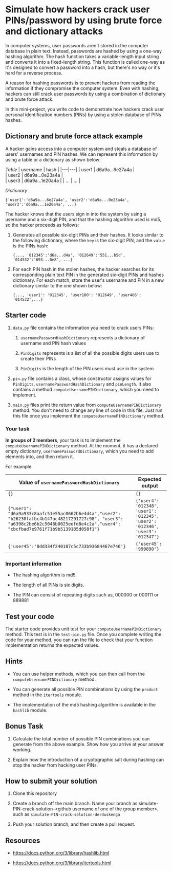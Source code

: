 # Simulate how hackers crack user PINs/password by using brute force and dictionary attacks 

In computer systems, user passwords aren't stored in the computer database in plain text. Instead, passwords are hashed by using a one-way hashing algorithm. The hash function takes a variable-length input string and converts it into a fixed-length string. This function is called one-way as it's designed to convert a password into a hash, but there's no way or it's hard for a reverse process. 

A reason for hashing passwords is to prevent hackers from reading the information if they compromise the computer system. Even with hashing, hackers can still crack user passwords by using a combination of dictionary and brute force attack. 

In this mini-project, you write code to demonstrate how hackers crack user personal identification numbers (PINs) by using a stolen database of PINs hashes.

## Dictionary and brute force attack example

A hacker gains access into a computer system and steals a database of users' usernames and PIN hashes. We can represent this information by using a table or a dictionary as shown below:

*Table*
|  username | hash  | 
|---|---|
| user1  | d6a9a...6e27a4a  |  
| user2  | d6a9a...0e23a4a  |   
| user3  | d6a9a...1e20a4a  | 
| ...  | ...  |

*Dictionary*

`{'user1':'d6a9a...6e27a4a', 'user2':'d6a9a...0e23a4a', 'user3':'d6a9a...1e20a4a', ...}`

The hacker knows that the users sign in into the system by using a username and a six-digit PIN, and that the hashing algorithm used is md5, so the hacker proceeds as follows: 

1. Generates all possible six-digit PINs and their hashes. It looks similar to the following dictionary, where the `key` is the six-digit PIN, and the `value` is the PINs hash: 
  
    `{..., '012345':'d6a...d4a', '012649':'551...b5d', '014532':'693...0e8', ...}`
  
1. For each PIN hash in the stolen hashes, the hacker searches for its corresponding plain text PIN in the generated six-digit PINs and hashes dictionary. For each match, store the user's username and PIN in a new dictionary similar to the one shown below:

   `{..., 'user1': '012345', 'user100': '012649', 'user486': '014532',...}`


## Starter code

1. `data.py` file contains the information you need to crack users PINs: 
    
    1. `usernamePasswordHashDictionary` represents a dictionary of username and PIN hash values
    
    1. `PinDigits` represents is a list of all the possible digits users use to create their PINs
    
    1. `PinDigits` is the length of the PIN users must use in the system

1. `pin.py` file contains a class, whose constructor assigns values for `PinDigits`, `usernamePasswordHashDictionary` and `pinLength`. It also contains a method `computeUsernamePINDictionary`, which you need to implement. 

1. `main.py` files print the return value from `computeUsernamePINDictionary` method. You don't need to change any line of code in this file. Just run this file once you implement the `computeUsernamePINDictionary` method. 

### Your task

**In groups of  2 members**, your task is to implement the `computeUsernamePINDictionary` method. At the moment, it has a declared empty dictionary, `usernamePasswordDictionary`, which you need to add elements into, and then return it.  

For example: 

|  Value of `usernamePasswordHashDictionary` | Expected output  | 
|---|---|
| `{}`  | `{}`  |  
| `{"user1": "d6a9a933c8aafc51e55ac0662b6e4d4a","user2": "b26230fafbc4b147ac48217291727c98", "user3": "a6398c2be6b2c5046b0025eefd8e4c2a","user4": "cbcfbad7e9761f71b9b5139185d058f1"}`  | `{'user4': '012348', 'user1': '012345', 'user2': '012346', 'user3': '012347'}`  |   
| `{'user45':'0dd334f240187c5c733b93684467e746'}`  | `{'user45': '999890'}`  | 

### Important information

- The hashing algorithm is md5.

- The length of all PINs is six digits.

- The PIN can consist of repeating digits such as, 000000 or 000111 or 889881

## Test your code

The starter code provides unit test for your `computeUsernamePINDictionary` method. This test is in the `test-pin.py` file. Once you complete writing the code for your method, you can run the file to check that your function implementation returns the expected values.  

## Hints

- You can use helper methods, which you can then call from the `computeUsernamePINDictionary` method.  

- You can generate all possible PIN combinations by using the `product` method in the `itertools` module.

- The implementation of the md5 hashing algorithm is available in the `hashlib` module. 

## Bonus Task

1. Calculate the total number of possible PIN combinations you can generate from the above example. Show how you arrive at your answer working. 

1. Explain how the introduction of a cryptographic salt during hashing can stop the hacker from hacking user PINs. 

## How to submit your solution

1. Clone this repository 

1. Create a branch off the main branch. Name your branch as simulate-PIN-crack-solution-\<github username of one of the group member\>, such as `simulate-PIN-crack-solution-derduskenga`

1. Push your solution branch, and then create a pull request.


## Resources 

- https://docs.python.org/3/library/hashlib.html 

- https://docs.python.org/3/library/itertools.html
